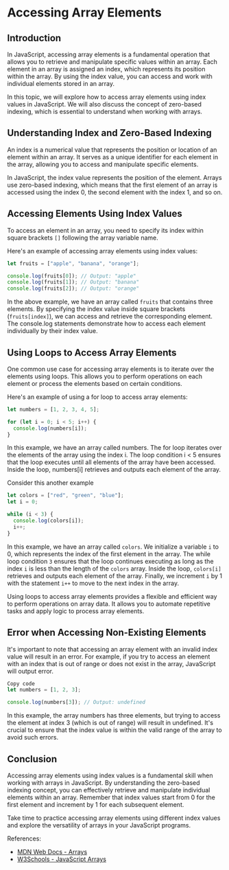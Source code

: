 # Accessing Array Elements

## Introduction

In JavaScript, accessing array elements is a fundamental operation that allows you to retrieve and manipulate specific values within an array. Each element in an array is assigned an index, which represents its position within the array. By using the index value, you can access and work with individual elements stored in an array.

In this topic, we will explore how to access array elements using index values in JavaScript. We will also discuss the concept of zero-based indexing, which is essential to understand when working with arrays.

## Understanding Index and Zero-Based Indexing

An index is a numerical value that represents the position or location of an element within an array. It serves as a unique identifier for each element in the array, allowing you to access and manipulate specific elements.

In JavaScript, the index value represents the position of the element. Arrays use zero-based indexing, which means that the first element of an array is accessed using the index 0, the second element with the index 1, and so on.

## Accessing Elements Using Index Values

To access an element in an array, you need to specify its index within square brackets `[]` following the array variable name.

Here's an example of accessing array elements using index values:

```javascript
let fruits = ["apple", "banana", "orange"];

console.log(fruits[0]); // Output: "apple"
console.log(fruits[1]); // Output: "banana"
console.log(fruits[2]); // Output: "orange"
```

In the above example, we have an array called `fruits` that contains three elements. By specifying the index value inside square brackets (`fruits[index]`), we can access and retrieve the corresponding element. The console.log statements demonstrate how to access each element individually by their index value.

## Using Loops to Access Array Elements

One common use case for accessing array elements is to iterate over the elements using loops. This allows you to perform operations on each element or process the elements based on certain conditions.

Here's an example of using a for loop to access array elements:

```javascript
let numbers = [1, 2, 3, 4, 5];

for (let i = 0; i < 5; i++) {
  console.log(numbers[i]);
}
```
In this example, we have an array called numbers. The for loop iterates over the elements of the array using the index i. The loop condition i < 5 ensures that the loop executes until all elements of the array have been accessed. Inside the loop, numbers[i] retrieves and outputs each element of the array.

Consider this another example

```javascript
let colors = ["red", "green", "blue"];
let i = 0;

while (i < 3) {
  console.log(colors[i]);
  i++;
}
```

In this example, we have an array called `colors`. We initialize a variable `i` to 0, which represents the index of the first element in the array. The while loop condition `3` ensures that the loop continues executing as long as the index `i` is less than the length of the `colors` array. Inside the loop, `colors[i]` retrieves and outputs each element of the array. Finally, we increment `i` by 1 with the statement `i++` to move to the next index in the array.

Using loops to access array elements provides a flexible and efficient way to perform operations on array data. It allows you to automate repetitive tasks and apply logic to process array elements.

## Error when Accessing Non-Existing Elements

It's important to note that accessing an array element with an invalid index value will result in an error. For example, if you try to access an element with an index that is out of range or does not exist in the array, JavaScript will output error.

```javascript
Copy code
let numbers = [1, 2, 3];

console.log(numbers[3]); // Output: undefined
```
In this example, the array numbers has three elements, but trying to access the element at index 3 (which is out of range) will result in undefined. It's crucial to ensure that the index value is within the valid range of the array to avoid such errors.

## Conclusion

Accessing array elements using index values is a fundamental skill when working with arrays in JavaScript. By understanding the zero-based indexing concept, you can effectively retrieve and manipulate individual elements within an array. Remember that index values start from 0 for the first element and increment by 1 for each subsequent element.

Take time to practice accessing array elements using different index values and explore the versatility of arrays in your JavaScript programs.

References:
- [MDN Web Docs - Arrays](https://developer.mozilla.org/en-US/docs/Web/JavaScript/Reference/Global_Objects/Array)
- [W3Schools - JavaScript Arrays](https://www.w3schools.com/js/js_arrays.asp)